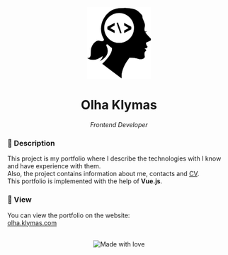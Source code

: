 <div align="center">
  <img src="https://github.com/OlhaKlymas/portfolio/blob/main/src/assets/img/icon.png" alt="web-developer" / >
  <h1>Olha Klymas</h1>
  <i>Frontend Developer</i>
</div>

### 📜 Description  
This project is my portfolio where I describe the technologies with I know and have experience with them. <br>
Also, the project contains information about me, contacts and <a href="https://github.com/OlhaKlymas/portfolio/blob/main/src/assets/OlhaKlymasCV.pdf">CV</a>.<br>
This portfolio is implemented with the help of <strong>Vue.js</strong>.<br>

### 📸 View 
You can view the portfolio on the website:<br> 
<a href="https://olha.klymas.com/">olha.klymas.com</a>

<br> 
<div align="center">
    <img src="https://img.shields.io/badge/%D0%A1%D0%B4%D0%B5%D0%BB%D0%B0%D0%BD%D0%BE%20%D1%81-%F0%9F%96%A4-red.svg?longCache=true&style=for-the-badge&colorA=000&colorB=fedcba"
      alt="Made with love" />
</div>
